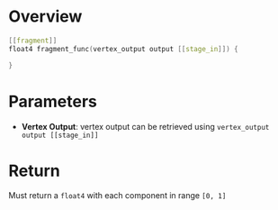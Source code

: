 # Overview

```cpp
[[fragment]]
float4 fragment_func(vertex_output output [[stage_in]]) {

}
```

# Parameters

- **Vertex Output**: vertex output can be retrieved using
  `vertex_output output [[stage_in]]`

# Return

Must return a `float4` with each component in range `[0, 1]`
